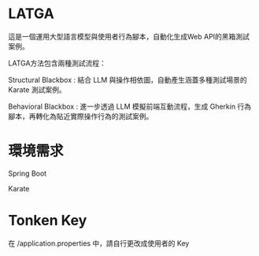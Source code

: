 # LATGA

這是一個運用大型語言模型與使用者行為腳本，自動化生成Web API的黑箱測試案例。

LATGA方法包含兩種測試流程：

Structural Blackbox : 結合 LLM 與操作相依圖，自動產生涵蓋多種測試場景的 Karate 測試案例。

Behavioral Blackbox : 進一步透過 LLM 模擬前端互動流程，生成 Gherkin 行為腳本，再轉化為貼近實際操作行為的測試案例。


# 環境需求

Spring Boot

Karate

# Tonken Key

在 /application.properties 中，請自行更改成使用者的 Key
